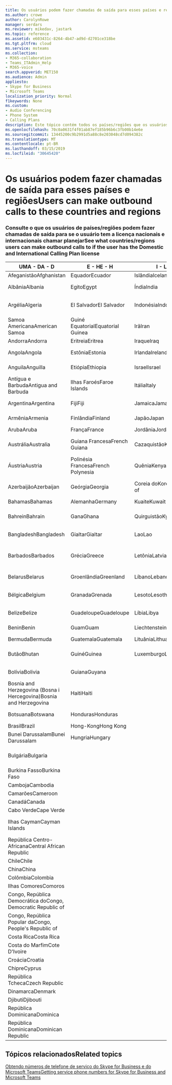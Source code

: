 ```yaml
---
title: Os usuários podem fazer chamadas de saída para esses países e regiões
ms.author: crowe
author: CarolynRowe
manager: serdars
ms.reviewer: mikedav, jastark
ms.topic: reference
ms.assetid: e603431c-8264-4b47-ad9d-d2701ce318be
ms.tgt.pltfrm: cloud
ms.service: msteams
ms.collection:
- M365-collaboration
- Teams_ITAdmin_Help
- M365-voice
search.appverid: MET150
ms.audience: Admin
appliesto:
- Skype for Business
- Microsoft Teams
localization_priority: Normal
f1keywords: None
ms.custom:
- Audio Conferencing
- Phone System
- Calling Plans
description: Este tópico contém todos os países/regiões que os usuários podem fazer chamadas de saída para que tenham um plano de chamada.
ms.openlocfilehash: 70c0a0631f4f01ab87ef185b96b6c3fb00b14e6e
ms.sourcegitcommit: 13445200c9b2991d5a88c8e203048cd7d094382c
ms.translationtype: MT
ms.contentlocale: pt-BR
ms.lasthandoff: 03/15/2019
ms.locfileid: "30645420"
---
```

# <a name="users-can-make-outbound-calls-to-these-countries-and-regions"></a><span data-ttu-id="34d54-103">Os usuários podem fazer chamadas de saída para esses países e regiões</span><span class="sxs-lookup"><span data-stu-id="34d54-103">Users can make outbound calls to these countries and regions</span></span>

### <a name="see-what-countriesregions-users-can-make-outbound-calls-to-if-the-user-has-the-domestic-and-international-calling-plan-license"></a><span data-ttu-id="34d54-104">Consulte o que os usuários de países/regiões podem fazer chamadas de saída para se o usuário tem a licença nacionais e internacionais chamar planejar</span><span class="sxs-lookup"><span data-stu-id="34d54-104">See what countries/regions users can make outbound calls to if the user has the Domestic and International Calling Plan license</span></span>

|<span data-ttu-id="34d54-105">**UMA - D**</span><span class="sxs-lookup"><span data-stu-id="34d54-105">**A - D**</span></span>| <span data-ttu-id="34d54-106">**E - H**</span><span class="sxs-lookup"><span data-stu-id="34d54-106">**E - H**</span></span>|<span data-ttu-id="34d54-107">**I - L**</span><span class="sxs-lookup"><span data-stu-id="34d54-107">**I - L**</span></span>|<span data-ttu-id="34d54-108">**M - O**</span><span class="sxs-lookup"><span data-stu-id="34d54-108">**M - O**</span></span>|<span data-ttu-id="34d54-109">**P - S**</span><span class="sxs-lookup"><span data-stu-id="34d54-109">**P - S**</span></span>|<span data-ttu-id="34d54-110">**T - Z**</span><span class="sxs-lookup"><span data-stu-id="34d54-110">**T - Z**</span></span>|
---|---|---|---|---|---|
|<span data-ttu-id="34d54-111">Afeganistão</span><span class="sxs-lookup"><span data-stu-id="34d54-111">Afghanistan</span></span>|<span data-ttu-id="34d54-112">Equador</span><span class="sxs-lookup"><span data-stu-id="34d54-112">Ecuador</span></span> |<span data-ttu-id="34d54-113">Islândia</span><span class="sxs-lookup"><span data-stu-id="34d54-113">Iceland</span></span> |<span data-ttu-id="34d54-114">Macau</span><span class="sxs-lookup"><span data-stu-id="34d54-114">Macau</span></span> |<span data-ttu-id="34d54-115">Paquistão </span><span class="sxs-lookup"><span data-stu-id="34d54-115">Pakistan</span></span> |<span data-ttu-id="34d54-116">Taiwan</span><span class="sxs-lookup"><span data-stu-id="34d54-116">Taiwan</span></span>   |
|<span data-ttu-id="34d54-117">Albânia</span><span class="sxs-lookup"><span data-stu-id="34d54-117">Albania</span></span>|<span data-ttu-id="34d54-118">Egito</span><span class="sxs-lookup"><span data-stu-id="34d54-118">Egypt</span></span> |<span data-ttu-id="34d54-119">Índia</span><span class="sxs-lookup"><span data-stu-id="34d54-119">India</span></span> |<span data-ttu-id="34d54-120">Macedônia (ARIM)</span><span class="sxs-lookup"><span data-stu-id="34d54-120">Macedonia</span></span> |<span data-ttu-id="34d54-121">Palau</span><span class="sxs-lookup"><span data-stu-id="34d54-121">Palau</span></span> |<span data-ttu-id="34d54-122">Tajiquistão</span><span class="sxs-lookup"><span data-stu-id="34d54-122">Tajikistan</span></span>   |
|<span data-ttu-id="34d54-123">Argélia</span><span class="sxs-lookup"><span data-stu-id="34d54-123">Algeria</span></span>|<span data-ttu-id="34d54-124">El Salvador</span><span class="sxs-lookup"><span data-stu-id="34d54-124">El Salvador</span></span> |<span data-ttu-id="34d54-125">Indonésia</span><span class="sxs-lookup"><span data-stu-id="34d54-125">Indonesia</span></span> |<span data-ttu-id="34d54-126">Malawi</span><span class="sxs-lookup"><span data-stu-id="34d54-126">Malawi</span></span> |<span data-ttu-id="34d54-127">Autoridade Palestina</span><span class="sxs-lookup"><span data-stu-id="34d54-127">Palestinian Authority</span></span> |<span data-ttu-id="34d54-128">Tanzânia, United República do</span><span class="sxs-lookup"><span data-stu-id="34d54-128">Tanzania, United Republic of</span></span>  |
|<span data-ttu-id="34d54-129">Samoa Americana</span><span class="sxs-lookup"><span data-stu-id="34d54-129">American Samoa</span></span>|<span data-ttu-id="34d54-130">Guiné Equatorial</span><span class="sxs-lookup"><span data-stu-id="34d54-130">Equatorial Guinea</span></span> |<span data-ttu-id="34d54-131">Irã</span><span class="sxs-lookup"><span data-stu-id="34d54-131">Iran</span></span> |<span data-ttu-id="34d54-132">Malásia</span><span class="sxs-lookup"><span data-stu-id="34d54-132">Malaysia</span></span> |<span data-ttu-id="34d54-133">Panamá</span><span class="sxs-lookup"><span data-stu-id="34d54-133">Panama</span></span> | <span data-ttu-id="34d54-134">Tailândia</span><span class="sxs-lookup"><span data-stu-id="34d54-134">Thailand</span></span>   |
|<span data-ttu-id="34d54-135">Andorra</span><span class="sxs-lookup"><span data-stu-id="34d54-135">Andorra</span></span> |<span data-ttu-id="34d54-136">Eritreia</span><span class="sxs-lookup"><span data-stu-id="34d54-136">Eritrea</span></span> |<span data-ttu-id="34d54-137">Iraque</span><span class="sxs-lookup"><span data-stu-id="34d54-137">Iraq</span></span> |<span data-ttu-id="34d54-138">Mali</span><span class="sxs-lookup"><span data-stu-id="34d54-138">Mali</span></span> |<span data-ttu-id="34d54-139">Paraguai</span><span class="sxs-lookup"><span data-stu-id="34d54-139">Paraguay</span></span> |<span data-ttu-id="34d54-140">Togo</span><span class="sxs-lookup"><span data-stu-id="34d54-140">Togo</span></span>   |
|<span data-ttu-id="34d54-141">Angola</span><span class="sxs-lookup"><span data-stu-id="34d54-141">Angola</span></span> |<span data-ttu-id="34d54-142">Estônia</span><span class="sxs-lookup"><span data-stu-id="34d54-142">Estonia</span></span> |<span data-ttu-id="34d54-143">Irlanda</span><span class="sxs-lookup"><span data-stu-id="34d54-143">Ireland</span></span> |<span data-ttu-id="34d54-144">Malta</span><span class="sxs-lookup"><span data-stu-id="34d54-144">Malta</span></span> |<span data-ttu-id="34d54-145">Peru</span><span class="sxs-lookup"><span data-stu-id="34d54-145">Peru</span></span> | <span data-ttu-id="34d54-146">Trinidad e Tobago</span><span class="sxs-lookup"><span data-stu-id="34d54-146">Trinidad and Tobago</span></span>  |
|<span data-ttu-id="34d54-147">Anguila</span><span class="sxs-lookup"><span data-stu-id="34d54-147">Anguilla</span></span> |<span data-ttu-id="34d54-148">Etiópia</span><span class="sxs-lookup"><span data-stu-id="34d54-148">Ethiopia</span></span> |<span data-ttu-id="34d54-149">Israel</span><span class="sxs-lookup"><span data-stu-id="34d54-149">Israel</span></span> |<span data-ttu-id="34d54-150">Ilhas Marshall</span><span class="sxs-lookup"><span data-stu-id="34d54-150">Marshall Islands</span></span> | <span data-ttu-id="34d54-151">Filipinas</span><span class="sxs-lookup"><span data-stu-id="34d54-151">Philippines</span></span> | <span data-ttu-id="34d54-152">Turquia</span><span class="sxs-lookup"><span data-stu-id="34d54-152">Turkey</span></span> |
|<span data-ttu-id="34d54-153">Antígua e Barbuda</span><span class="sxs-lookup"><span data-stu-id="34d54-153">Antigua and Barbuda</span></span> | <span data-ttu-id="34d54-154">Ilhas Faroés</span><span class="sxs-lookup"><span data-stu-id="34d54-154">Faroe Islands</span></span> |<span data-ttu-id="34d54-155">Itália</span><span class="sxs-lookup"><span data-stu-id="34d54-155">Italy</span></span> |<span data-ttu-id="34d54-156">Martinica</span><span class="sxs-lookup"><span data-stu-id="34d54-156">Martinique</span></span> |<span data-ttu-id="34d54-157">Polônia</span><span class="sxs-lookup"><span data-stu-id="34d54-157">Poland</span></span> |<span data-ttu-id="34d54-158">Turcomenistão</span><span class="sxs-lookup"><span data-stu-id="34d54-158">Turkmenistan</span></span> |
|<span data-ttu-id="34d54-159">Argentina</span><span class="sxs-lookup"><span data-stu-id="34d54-159">Argentina</span></span>|<span data-ttu-id="34d54-160">Fiji</span><span class="sxs-lookup"><span data-stu-id="34d54-160">Fiji</span></span> |<span data-ttu-id="34d54-161">Jamaica</span><span class="sxs-lookup"><span data-stu-id="34d54-161">Jamaica</span></span> |<span data-ttu-id="34d54-162">Ilha Maurício</span><span class="sxs-lookup"><span data-stu-id="34d54-162">Mauritius</span></span> |<span data-ttu-id="34d54-163">Portugal</span><span class="sxs-lookup"><span data-stu-id="34d54-163">Portugal</span></span> |<span data-ttu-id="34d54-164">Ilhas Turks e Caicos</span><span class="sxs-lookup"><span data-stu-id="34d54-164">Turks and Caicos</span></span>   |
|<span data-ttu-id="34d54-165">Armênia</span><span class="sxs-lookup"><span data-stu-id="34d54-165">Armenia</span></span> |<span data-ttu-id="34d54-166">Finlândia</span><span class="sxs-lookup"><span data-stu-id="34d54-166">Finland</span></span> |<span data-ttu-id="34d54-167">Japão</span><span class="sxs-lookup"><span data-stu-id="34d54-167">Japan</span></span> |<span data-ttu-id="34d54-168">Mayotte</span><span class="sxs-lookup"><span data-stu-id="34d54-168">Mayotte</span></span> | <span data-ttu-id="34d54-169">Porto Rico</span><span class="sxs-lookup"><span data-stu-id="34d54-169">Puerto Rico</span></span> |<span data-ttu-id="34d54-170">Ugandense</span><span class="sxs-lookup"><span data-stu-id="34d54-170">Uganda</span></span>  |
|<span data-ttu-id="34d54-171">Aruba</span><span class="sxs-lookup"><span data-stu-id="34d54-171">Aruba</span></span> |<span data-ttu-id="34d54-172">França</span><span class="sxs-lookup"><span data-stu-id="34d54-172">France</span></span> |<span data-ttu-id="34d54-173">Jordânia</span><span class="sxs-lookup"><span data-stu-id="34d54-173">Jordan</span></span> |<span data-ttu-id="34d54-174">México</span><span class="sxs-lookup"><span data-stu-id="34d54-174">Mexico</span></span> |<span data-ttu-id="34d54-175">Catar</span><span class="sxs-lookup"><span data-stu-id="34d54-175">Qatar</span></span> | <span data-ttu-id="34d54-176">Ucrânia</span><span class="sxs-lookup"><span data-stu-id="34d54-176">Ukraine</span></span>   |
|<span data-ttu-id="34d54-177">Austrália</span><span class="sxs-lookup"><span data-stu-id="34d54-177">Australia</span></span> |<span data-ttu-id="34d54-178">Guiana Francesa</span><span class="sxs-lookup"><span data-stu-id="34d54-178">French Guiana</span></span> |<span data-ttu-id="34d54-179">Cazaquistão</span><span class="sxs-lookup"><span data-stu-id="34d54-179">Kazakhstan</span></span> |<span data-ttu-id="34d54-180">Micronésia</span><span class="sxs-lookup"><span data-stu-id="34d54-180">Micronesia</span></span> |<span data-ttu-id="34d54-181">Ilha Reunião</span><span class="sxs-lookup"><span data-stu-id="34d54-181">Reunion</span></span> |<span data-ttu-id="34d54-182">Emirados Árabes Unidos (UAE)</span><span class="sxs-lookup"><span data-stu-id="34d54-182">United Arab Emirates (U.A.E)</span></span>  |
|<span data-ttu-id="34d54-183">Áustria</span><span class="sxs-lookup"><span data-stu-id="34d54-183">Austria</span></span> |<span data-ttu-id="34d54-184">Polinésia Francesa</span><span class="sxs-lookup"><span data-stu-id="34d54-184">French Polynesia</span></span> |<span data-ttu-id="34d54-185">Quênia</span><span class="sxs-lookup"><span data-stu-id="34d54-185">Kenya</span></span> |<span data-ttu-id="34d54-186">Moldávia, República da</span><span class="sxs-lookup"><span data-stu-id="34d54-186">Moldova, Republic of</span></span> |<span data-ttu-id="34d54-187">Romênia</span><span class="sxs-lookup"><span data-stu-id="34d54-187">Romania</span></span> |<span data-ttu-id="34d54-188">Reino Unido (U.K.)</span><span class="sxs-lookup"><span data-stu-id="34d54-188">United Kingdom (U.K.)</span></span> |
|<span data-ttu-id="34d54-189">Azerbaijão</span><span class="sxs-lookup"><span data-stu-id="34d54-189">Azerbaijan</span></span> |<span data-ttu-id="34d54-190">Geórgia</span><span class="sxs-lookup"><span data-stu-id="34d54-190">Georgia</span></span> |<span data-ttu-id="34d54-191">Coreia do</span><span class="sxs-lookup"><span data-stu-id="34d54-191">Korea, Republic of</span></span> |<span data-ttu-id="34d54-192">Mônaco</span><span class="sxs-lookup"><span data-stu-id="34d54-192">Monaco</span></span> | <span data-ttu-id="34d54-193">Federação Russa</span><span class="sxs-lookup"><span data-stu-id="34d54-193">Russian Federation</span></span> |<span data-ttu-id="34d54-194">Estados Unidos</span><span class="sxs-lookup"><span data-stu-id="34d54-194">United States (U.S.)</span></span>  |
|<span data-ttu-id="34d54-195">Bahamas</span><span class="sxs-lookup"><span data-stu-id="34d54-195">Bahamas</span></span> |<span data-ttu-id="34d54-196">Alemanha</span><span class="sxs-lookup"><span data-stu-id="34d54-196">Germany</span></span> |<span data-ttu-id="34d54-197">Kuaite</span><span class="sxs-lookup"><span data-stu-id="34d54-197">Kuwait</span></span> |<span data-ttu-id="34d54-198">Mongólia</span><span class="sxs-lookup"><span data-stu-id="34d54-198">Mongolia</span></span> |<span data-ttu-id="34d54-199">Ruanda</span><span class="sxs-lookup"><span data-stu-id="34d54-199">Rwanda</span></span> | <span data-ttu-id="34d54-200">Uruguai</span><span class="sxs-lookup"><span data-stu-id="34d54-200">Uruguay</span></span> |
|<span data-ttu-id="34d54-201">Bahrein</span><span class="sxs-lookup"><span data-stu-id="34d54-201">Bahrain</span></span> |<span data-ttu-id="34d54-202">Gana</span><span class="sxs-lookup"><span data-stu-id="34d54-202">Ghana</span></span> |<span data-ttu-id="34d54-203">Quirguistão</span><span class="sxs-lookup"><span data-stu-id="34d54-203">Kyrgyzstan</span></span> |<span data-ttu-id="34d54-204">Montenegro</span><span class="sxs-lookup"><span data-stu-id="34d54-204">Montenegro</span></span> | <span data-ttu-id="34d54-205">São Cristóvão e Névis</span><span class="sxs-lookup"><span data-stu-id="34d54-205">Saint Kitts and Nevis</span></span> |<span data-ttu-id="34d54-206">Uzbequistão</span><span class="sxs-lookup"><span data-stu-id="34d54-206">Uzbekistan</span></span>  |
|<span data-ttu-id="34d54-207">Bangladesh</span><span class="sxs-lookup"><span data-stu-id="34d54-207">Bangladesh</span></span> |<span data-ttu-id="34d54-208">Gialtar</span><span class="sxs-lookup"><span data-stu-id="34d54-208">Gialtar</span></span> |<span data-ttu-id="34d54-209">Lao</span><span class="sxs-lookup"><span data-stu-id="34d54-209">Lao</span></span> |<span data-ttu-id="34d54-210">Montserrat</span><span class="sxs-lookup"><span data-stu-id="34d54-210">Montserrat</span></span> | <span data-ttu-id="34d54-211">Santa Lúcia</span><span class="sxs-lookup"><span data-stu-id="34d54-211">Saint Lucia</span></span> |<span data-ttu-id="34d54-212">Cidade do Vaticano</span><span class="sxs-lookup"><span data-stu-id="34d54-212">Vatican City State</span></span>  |
|<span data-ttu-id="34d54-213">Barbados</span><span class="sxs-lookup"><span data-stu-id="34d54-213">Barbados</span></span> |<span data-ttu-id="34d54-214">Grécia</span><span class="sxs-lookup"><span data-stu-id="34d54-214">Greece</span></span> |<span data-ttu-id="34d54-215">Letônia</span><span class="sxs-lookup"><span data-stu-id="34d54-215">Latvia</span></span> |<span data-ttu-id="34d54-216">Marrocos</span><span class="sxs-lookup"><span data-stu-id="34d54-216">Morocco</span></span> |<span data-ttu-id="34d54-217">São Vicente e Granadinas</span><span class="sxs-lookup"><span data-stu-id="34d54-217">Saint Vincent and the Grenadines</span></span> |<span data-ttu-id="34d54-218">Venezuela</span><span class="sxs-lookup"><span data-stu-id="34d54-218">Venezuela</span></span>   |
|<span data-ttu-id="34d54-219">Belarus</span><span class="sxs-lookup"><span data-stu-id="34d54-219">Belarus</span></span> |<span data-ttu-id="34d54-220">Groenlândia</span><span class="sxs-lookup"><span data-stu-id="34d54-220">Greenland</span></span> |<span data-ttu-id="34d54-221">Líbano</span><span class="sxs-lookup"><span data-stu-id="34d54-221">Lebanon</span></span> |<span data-ttu-id="34d54-222">Moçambique</span><span class="sxs-lookup"><span data-stu-id="34d54-222">Mozambique</span></span> | <span data-ttu-id="34d54-223">São marinho</span><span class="sxs-lookup"><span data-stu-id="34d54-223">San Marino</span></span> |<span data-ttu-id="34d54-224">Vietnã</span><span class="sxs-lookup"><span data-stu-id="34d54-224">Viet Nam</span></span>  |
|<span data-ttu-id="34d54-225">Bélgica</span><span class="sxs-lookup"><span data-stu-id="34d54-225">Belgium</span></span> |<span data-ttu-id="34d54-226">Granada</span><span class="sxs-lookup"><span data-stu-id="34d54-226">Grenada</span></span> |<span data-ttu-id="34d54-227">Lesoto</span><span class="sxs-lookup"><span data-stu-id="34d54-227">Lesotho</span></span> |<span data-ttu-id="34d54-228">Myanmar</span><span class="sxs-lookup"><span data-stu-id="34d54-228">Myanmar</span></span> | <span data-ttu-id="34d54-229">Saudi Arabia (المملكة العربية السعودية)</span><span class="sxs-lookup"><span data-stu-id="34d54-229">Saudi Arabia</span></span> | <span data-ttu-id="34d54-230">Ilhas Virgens (Britânicas)</span><span class="sxs-lookup"><span data-stu-id="34d54-230">Virgin Islands (British)</span></span> |
|<span data-ttu-id="34d54-231">Belize</span><span class="sxs-lookup"><span data-stu-id="34d54-231">Belize</span></span> |<span data-ttu-id="34d54-232">Guadeloupe</span><span class="sxs-lookup"><span data-stu-id="34d54-232">Guadeloupe</span></span> |<span data-ttu-id="34d54-233">Líbia</span><span class="sxs-lookup"><span data-stu-id="34d54-233">Libya</span></span> |<span data-ttu-id="34d54-234">Namíbia</span><span class="sxs-lookup"><span data-stu-id="34d54-234">Namibia</span></span> |<span data-ttu-id="34d54-235">Senegal</span><span class="sxs-lookup"><span data-stu-id="34d54-235">Senegal</span></span> | <span data-ttu-id="34d54-236">Ilhas Virgens (EUA)</span><span class="sxs-lookup"><span data-stu-id="34d54-236">Virgin Islands (U.S.)</span></span>  |
|<span data-ttu-id="34d54-237">Benin</span><span class="sxs-lookup"><span data-stu-id="34d54-237">Benin</span></span> |<span data-ttu-id="34d54-238">Guam</span><span class="sxs-lookup"><span data-stu-id="34d54-238">Guam</span></span> |<span data-ttu-id="34d54-239">Liechtenstein</span><span class="sxs-lookup"><span data-stu-id="34d54-239">Liechtenstein</span></span> |<span data-ttu-id="34d54-240">Nepal</span><span class="sxs-lookup"><span data-stu-id="34d54-240">Nepal</span></span> | <span data-ttu-id="34d54-241">Sérvia</span><span class="sxs-lookup"><span data-stu-id="34d54-241">Serbia</span></span> | <span data-ttu-id="34d54-242">Ilhas Wallis e Futuna</span><span class="sxs-lookup"><span data-stu-id="34d54-242">Wallis and Futuna Islands</span></span>  |
|<span data-ttu-id="34d54-243">Bermuda</span><span class="sxs-lookup"><span data-stu-id="34d54-243">Bermuda</span></span> |<span data-ttu-id="34d54-244">Guatemala</span><span class="sxs-lookup"><span data-stu-id="34d54-244">Guatemala</span></span> |<span data-ttu-id="34d54-245">Lituânia</span><span class="sxs-lookup"><span data-stu-id="34d54-245">Lithuania</span></span> |<span data-ttu-id="34d54-246">Países Baixos</span><span class="sxs-lookup"><span data-stu-id="34d54-246">Netherlands</span></span> |<span data-ttu-id="34d54-247">Cingapura</span><span class="sxs-lookup"><span data-stu-id="34d54-247">Singapore</span></span> |<span data-ttu-id="34d54-248">Iêmen</span><span class="sxs-lookup"><span data-stu-id="34d54-248">Yemen</span></span> |
|<span data-ttu-id="34d54-249">Butão</span><span class="sxs-lookup"><span data-stu-id="34d54-249">Bhutan</span></span> |<span data-ttu-id="34d54-250">Guiné</span><span class="sxs-lookup"><span data-stu-id="34d54-250">Guinea</span></span> |<span data-ttu-id="34d54-251">Luxemburgo</span><span class="sxs-lookup"><span data-stu-id="34d54-251">Luxembourg</span></span> |<span data-ttu-id="34d54-252">Antilhas Holandesas</span><span class="sxs-lookup"><span data-stu-id="34d54-252">Netherlands Antilles</span></span> |<span data-ttu-id="34d54-253">Eslováquia</span><span class="sxs-lookup"><span data-stu-id="34d54-253">Slovakia</span></span> |<span data-ttu-id="34d54-254">Zâmbia</span><span class="sxs-lookup"><span data-stu-id="34d54-254">Zambia</span></span>  |
|<span data-ttu-id="34d54-255">Bolívia</span><span class="sxs-lookup"><span data-stu-id="34d54-255">Bolivia</span></span> |<span data-ttu-id="34d54-256">Guiana</span><span class="sxs-lookup"><span data-stu-id="34d54-256">Guyana</span></span>| |<span data-ttu-id="34d54-257">Nova Caledônia</span><span class="sxs-lookup"><span data-stu-id="34d54-257">New Caledonia</span></span> |<span data-ttu-id="34d54-258">Eslovênia</span><span class="sxs-lookup"><span data-stu-id="34d54-258">Slovenia</span></span> |<span data-ttu-id="34d54-259">Zimbábue</span><span class="sxs-lookup"><span data-stu-id="34d54-259">Zimbabwe</span></span> |
|<span data-ttu-id="34d54-260">Bosnia and Herzegovina (Bosna i Hercegovina)</span><span class="sxs-lookup"><span data-stu-id="34d54-260">Bosnia and Herzegovina</span></span> |<span data-ttu-id="34d54-261">Haiti</span><span class="sxs-lookup"><span data-stu-id="34d54-261">Haiti</span></span> ||<span data-ttu-id="34d54-262">Nova Zelândia</span><span class="sxs-lookup"><span data-stu-id="34d54-262">New Zealand</span></span> |<span data-ttu-id="34d54-263">África do Sul</span><span class="sxs-lookup"><span data-stu-id="34d54-263">South Africa</span></span> | 
|<span data-ttu-id="34d54-264">Botsuana</span><span class="sxs-lookup"><span data-stu-id="34d54-264">Botswana</span></span> |<span data-ttu-id="34d54-265">Honduras</span><span class="sxs-lookup"><span data-stu-id="34d54-265">Honduras</span></span> ||<span data-ttu-id="34d54-266">Nicarágua</span><span class="sxs-lookup"><span data-stu-id="34d54-266">Nicaragua</span></span> |<span data-ttu-id="34d54-267">Sudão Sul</span><span class="sxs-lookup"><span data-stu-id="34d54-267">South Sudan</span></span> |
|<span data-ttu-id="34d54-268">Brasil</span><span class="sxs-lookup"><span data-stu-id="34d54-268">Brazil</span></span> |<span data-ttu-id="34d54-269">Hong-Kong</span><span class="sxs-lookup"><span data-stu-id="34d54-269">Hong Kong</span></span> ||<span data-ttu-id="34d54-270">Níger</span><span class="sxs-lookup"><span data-stu-id="34d54-270">Niger</span></span> |<span data-ttu-id="34d54-271">Espanha</span><span class="sxs-lookup"><span data-stu-id="34d54-271">Spain</span></span> | 
|<span data-ttu-id="34d54-272">Bunei Darussalam</span><span class="sxs-lookup"><span data-stu-id="34d54-272">Bunei Darussalam</span></span> |<span data-ttu-id="34d54-273">Hungria</span><span class="sxs-lookup"><span data-stu-id="34d54-273">Hungary</span></span> ||<span data-ttu-id="34d54-274">Nigéria</span><span class="sxs-lookup"><span data-stu-id="34d54-274">Nigeria</span></span> |<span data-ttu-id="34d54-275">Sri Lanka</span><span class="sxs-lookup"><span data-stu-id="34d54-275">Sri Lanka</span></span> | 
|<span data-ttu-id="34d54-276">Bulgária</span><span class="sxs-lookup"><span data-stu-id="34d54-276">Bulgaria</span></span> |||<span data-ttu-id="34d54-277">Ilhas Marianas do Norte</span><span class="sxs-lookup"><span data-stu-id="34d54-277">Northern Mariana Islands</span></span> |<span data-ttu-id="34d54-278">São Pedro e Miquelon</span><span class="sxs-lookup"><span data-stu-id="34d54-278">St. Pierre and Miquelon</span></span> |
|<span data-ttu-id="34d54-279">Burkina Fasso</span><span class="sxs-lookup"><span data-stu-id="34d54-279">Burkina Faso</span></span> |||<span data-ttu-id="34d54-280">Noruega</span><span class="sxs-lookup"><span data-stu-id="34d54-280">Norway</span></span> |<span data-ttu-id="34d54-281">Sudão</span><span class="sxs-lookup"><span data-stu-id="34d54-281">Sudan</span></span> |
|<span data-ttu-id="34d54-282">Camboja</span><span class="sxs-lookup"><span data-stu-id="34d54-282">Cambodia</span></span> |||<span data-ttu-id="34d54-283">Omã</span><span class="sxs-lookup"><span data-stu-id="34d54-283">Oman</span></span> |<span data-ttu-id="34d54-284">Suriname</span><span class="sxs-lookup"><span data-stu-id="34d54-284">Suriname</span></span> | 
|<span data-ttu-id="34d54-285">Camarões</span><span class="sxs-lookup"><span data-stu-id="34d54-285">Cameroon</span></span> ||||<span data-ttu-id="34d54-286">Suazilândia</span><span class="sxs-lookup"><span data-stu-id="34d54-286">Swaziland</span></span> |
|<span data-ttu-id="34d54-287">Canadá</span><span class="sxs-lookup"><span data-stu-id="34d54-287">Canada</span></span> ||||<span data-ttu-id="34d54-288">Suécia</span><span class="sxs-lookup"><span data-stu-id="34d54-288">Sweden</span></span> | 
|<span data-ttu-id="34d54-289">Cabo Verde</span><span class="sxs-lookup"><span data-stu-id="34d54-289">Cape Verde</span></span> ||||<span data-ttu-id="34d54-290">Suíça</span><span class="sxs-lookup"><span data-stu-id="34d54-290">Switzerland</span></span> |
|<span data-ttu-id="34d54-291">Ilhas Cayman</span><span class="sxs-lookup"><span data-stu-id="34d54-291">Cayman Islands</span></span> ||||<span data-ttu-id="34d54-292">República Árabe Síria</span><span class="sxs-lookup"><span data-stu-id="34d54-292">Syrian Arab Republic</span></span> |
|<span data-ttu-id="34d54-293">República Centro-Africana</span><span class="sxs-lookup"><span data-stu-id="34d54-293">Central African Republic</span></span> |
|<span data-ttu-id="34d54-294">Chile</span><span class="sxs-lookup"><span data-stu-id="34d54-294">Chile</span></span> |
|<span data-ttu-id="34d54-295">China</span><span class="sxs-lookup"><span data-stu-id="34d54-295">China</span></span> |
|<span data-ttu-id="34d54-296">Colômbia</span><span class="sxs-lookup"><span data-stu-id="34d54-296">Colombia</span></span> |
|<span data-ttu-id="34d54-297">Ilhas Comores</span><span class="sxs-lookup"><span data-stu-id="34d54-297">Comoros</span></span> |
|<span data-ttu-id="34d54-298">Congo, República Democrática do</span><span class="sxs-lookup"><span data-stu-id="34d54-298">Congo, Democratic Republic of</span></span> |
|<span data-ttu-id="34d54-299">Congo, República Popular da</span><span class="sxs-lookup"><span data-stu-id="34d54-299">Congo, People's Republic of</span></span> |
|<span data-ttu-id="34d54-300">Costa Rica</span><span class="sxs-lookup"><span data-stu-id="34d54-300">Costa Rica</span></span> |
|<span data-ttu-id="34d54-301">Costa do Marfim</span><span class="sxs-lookup"><span data-stu-id="34d54-301">Cote D'Ivoire</span></span> |
|<span data-ttu-id="34d54-302">Croácia</span><span class="sxs-lookup"><span data-stu-id="34d54-302">Croatia</span></span> |
|<span data-ttu-id="34d54-303">Chipre</span><span class="sxs-lookup"><span data-stu-id="34d54-303">Cyprus</span></span> |
|<span data-ttu-id="34d54-304">República Tcheca</span><span class="sxs-lookup"><span data-stu-id="34d54-304">Czech Republic</span></span> |
|<span data-ttu-id="34d54-305">Dinamarca</span><span class="sxs-lookup"><span data-stu-id="34d54-305">Denmark</span></span> |
|<span data-ttu-id="34d54-306">Djibuti</span><span class="sxs-lookup"><span data-stu-id="34d54-306">Djibouti</span></span> |
|<span data-ttu-id="34d54-307">República Dominicana</span><span class="sxs-lookup"><span data-stu-id="34d54-307">Dominica</span></span> |
|<span data-ttu-id="34d54-308">República Dominicana</span><span class="sxs-lookup"><span data-stu-id="34d54-308">Dominican Republic</span></span> |

## <a name="related-topics"></a><span data-ttu-id="34d54-309">Tópicos relacionados</span><span class="sxs-lookup"><span data-stu-id="34d54-309">Related topics</span></span>

[<span data-ttu-id="34d54-310">Obtendo números de telefone de serviço do Skype for Business e do Microsoft Teams</span><span class="sxs-lookup"><span data-stu-id="34d54-310">Getting service phone numbers for Skype for Business and Microsoft Teams</span></span>](/SkypeForBusiness/what-is-phone-system-in-office-365/getting-service-phone-numbers)

  
 

